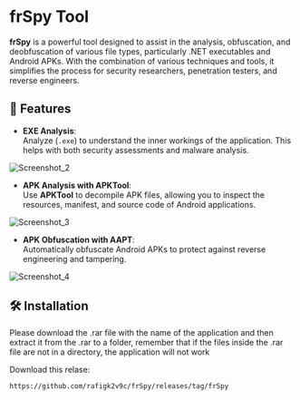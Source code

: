 # frSpy Tool

**frSpy** is a powerful tool designed to assist in the analysis, obfuscation, and deobfuscation of various file types, particularly .NET executables and Android APKs. With the combination of various techniques and tools, it simplifies the process for security researchers, penetration testers, and reverse engineers.

## 🚀 Features

- **EXE Analysis**:  
  Analyze (`.exe`) to understand the inner workings of the application. This helps with both security assessments and malware analysis.

![Screenshot_2](https://github.com/user-attachments/assets/3fb5c59f-1b6d-41ec-9c13-14f153d76eb0)


- **APK Analysis with APKTool**:  
  Use **APKTool** to decompile APK files, allowing you to inspect the resources, manifest, and source code of Android applications.

![Screenshot_3](https://github.com/user-attachments/assets/d52da35b-a727-4fb7-a718-006872d16fe5)


- **APK Obfuscation with AAPT**:  
  Automatically obfuscate Android APKs to protect against reverse engineering and tampering.

 ![Screenshot_4](https://github.com/user-attachments/assets/6a632c54-5baa-4fb4-a6d9-b054a2b31298)


## 🛠️ Installation

Please download the .rar file with the name of the application and then extract it from the .rar to a folder, remember that if the files inside the .rar file are not in a directory, the application will not work

Download this relase:

```bash
https://github.com/rafigk2v9c/frSpy/releases/tag/frSpy
